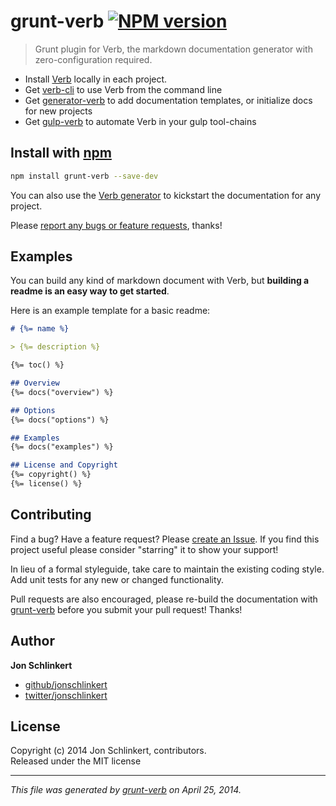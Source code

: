 # grunt-verb [![NPM version](https://badge.fury.io/js/grunt-verb.png)](http://badge.fury.io/js/grunt-verb)

> Grunt plugin for Verb, the markdown documentation generator with zero-configuration required.

* Install [Verb](https://github.com/assemble/verb) locally in each project.
* Get [verb-cli](https://github.com/assemble/verb-cli) to use Verb from the command line
* Get [generator-verb](https://github.com/assemble/generator-verb) to add documentation templates, or initialize docs for new projects
* Get [gulp-verb](https://github.com/assemble/gulp-verb) to automate Verb in your gulp tool-chains

## Install with [npm](npmjs.org)
```bash
npm install grunt-verb --save-dev
```

You can also use the [Verb generator](https://github.com/assemble/generator-verb) to kickstart the documentation for any project.

Please [report any bugs or feature requests](https://github.com/assemble/grunt-verb/issues/new), thanks!

## Examples
You can build any kind of markdown document with Verb, but **building a readme is an easy way to get started**.

Here is an example template for a basic readme:

```markdown
# {%= name %}

> {%= description %}

{%= toc() %}

## Overview
{%= docs("overview") %}

## Options
{%= docs("options") %}

## Examples
{%= docs("examples") %}

## License and Copyright
{%= copyright() %}
{%= license() %}
```

## Contributing
Find a bug? Have a feature request? Please [create an Issue](https://github.com/assemble/grunt-verb/issues). If you find this project useful please consider "starring" it to show your support!

In lieu of a formal styleguide, take care to maintain the existing coding style. Add unit tests for any new or changed functionality.

Pull requests are also encouraged, please re-build the documentation with [grunt-verb](https://github.com/assemble/grunt-verb) before you submit your pull request! Thanks!

## Author

**Jon Schlinkert**

+ [github/jonschlinkert](https://github.com/jonschlinkert)
+ [twitter/jonschlinkert](http://twitter.com/jonschlinkert)

## License
Copyright (c) 2014 Jon Schlinkert, contributors.  
Released under the MIT license

***

_This file was generated by [grunt-verb](https://github.com/assemble/grunt-verb) on April 25, 2014._
